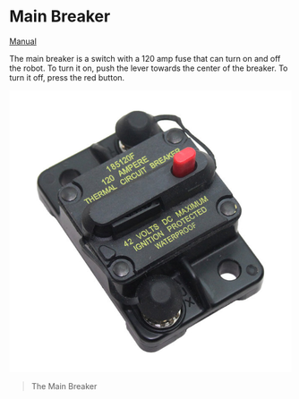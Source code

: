 # Main Breaker

[Manual](https://drive.google.com/open?id=1nRZBlc9fKDBKhuUBNdYTQ0Y7a6jBwhpj)

The main breaker is a switch with a 120 amp fuse that can turn on and off the robot. To turn it on, push the lever towards the center of the breaker. To turn it off, press the red button.

![Main Breaker](../images/MainBreaker.jpg)
> The Main Breaker